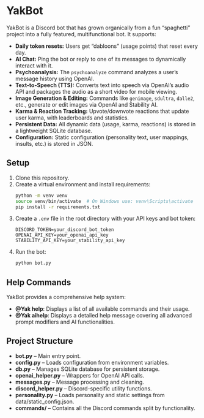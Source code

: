 # YakBot

YakBot is a Discord bot that has grown organically from a fun “spaghetti” project into a fully featured, multifunctional bot. It supports:

- **Daily token resets:** Users get “dabloons” (usage points) that reset every day.
- **AI Chat:** Ping the bot or reply to one of its messages to dynamically interact with it.
- **Psychoanalysis:** The `psychoanalyze` command analyzes a user’s message history using OpenAI.
- **Text-to-Speech (TTS):** Converts text into speech via OpenAI’s audio API and packages the audio as a short video for mobile viewing.
- **Image Generation & Editing:** Commands like `genimage`, `sdultra`, `dalle2`, etc., generate or edit images via OpenAI and Stability AI.
- **Karma & Reaction Tracking:** Upvote/downvote reactions that update user karma, with leaderboards and statistics.
- **Persistent Data:** All dynamic data (usage, karma, reactions) is stored in a lightweight SQLite database.
- **Configuration:** Static configuration (personality text, user mappings, insults, etc.) is stored in JSON.

## Setup

1. Clone this repository.
2. Create a virtual environment and install requirements:
   ```bash
   python -m venv venv
   source venv/bin/activate  # On Windows use: venv\Scripts\activate
   pip install -r requirements.txt
   ```
3. Create a `.env` file in the root directory with your API keys and bot token:
   ```
   DISCORD_TOKEN=your_discord_bot_token
   OPENAI_API_KEY=your_openai_api_key
   STABILITY_API_KEY=your_stability_api_key
   ```
4. Run the bot:
   ```bash
   python bot.py
   ```

## Help Commands

YakBot provides a comprehensive help system:
- **@Yak help**: Displays a list of all available commands and their usage.
- **@Yak aihelp**: Displays a detailed help message covering all advanced prompt modifiers and AI functionalities.

## Project Structure

- **bot.py** – Main entry point.
- **config.py** – Loads configuration from environment variables.
- **db.py** – Manages SQLite database for persistent storage.
- **openai_helper.py** – Wrappers for OpenAI API calls.
- **messages.py** – Message processing and cleaning.
- **discord_helper.py** – Discord-specific utility functions.
- **personality.py** – Loads personality and static settings from data/static_config.json.
- **commands/** – Contains all the Discord commands split by functionality.

